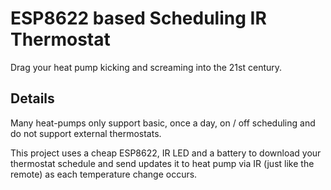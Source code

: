 # ESP8622 based Scheduling IR Thermostat
Drag your heat pump kicking and screaming into the 21st century.

## Details
Many heat-pumps only support basic, once a day, on / off scheduling and do not support external thermostats.

This project uses a cheap ESP8622, IR LED and a battery to download your thermostat schedule and send updates it to heat pump via IR (just like the remote) as each temperature change occurs.
